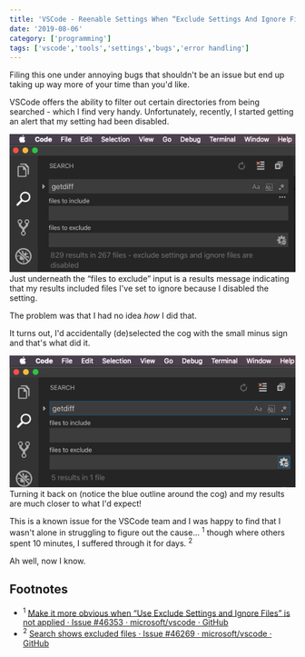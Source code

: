 ```yaml
---
title: 'VSCode - Reenable Settings When “Exclude Settings And Ignore Files Are Disabled”'
date: '2019-08-06'
category: ['programming']
tags: ['vscode','tools','settings','bugs','error handling']
---
```


Filing this one under annoying bugs that shouldn't be an issue but end up taking up way more of your time than you'd like.

VSCode offers the ability to filter out certain directories from being searched - which I find very handy. Unfortunately, recently, I started getting an alert that my setting had been disabled.

![](./search-with-settings-disabled.png)
Just underneath the “files to exclude” input is a results message indicating that my results included files I've set to ignore because I disabled the setting.

The problem was that I had no idea _how_ I did that.

It turns out, I'd accidentally (de)selected the cog with the small minus sign and that's what did it.

![](./search-with-settings-enabled.png)
Turning it back on (notice the blue outline around the cog) and my results are much closer to what I'd expect!

This is a known issue for the VSCode team and I was happy to find that I wasn't alone in struggling to figure out the cause… <sup>1</sup>  though where others spent 10 minutes, I suffered through it for days. <sup>2</sup>

Ah well, now I know.

## Footnotes
*  <sup>1</sup> [Make it more obvious when “Use Exclude Settings and Ignore Files” is not applied · Issue #46353 · microsoft/vscode · GitHub](https://github.com/microsoft/vscode/issues/46353)
* <sup>2</sup> [Search shows excluded files · Issue #46269 · microsoft/vscode · GitHub](https://github.com/microsoft/vscode/issues/46269#issuecomment-375200113)
